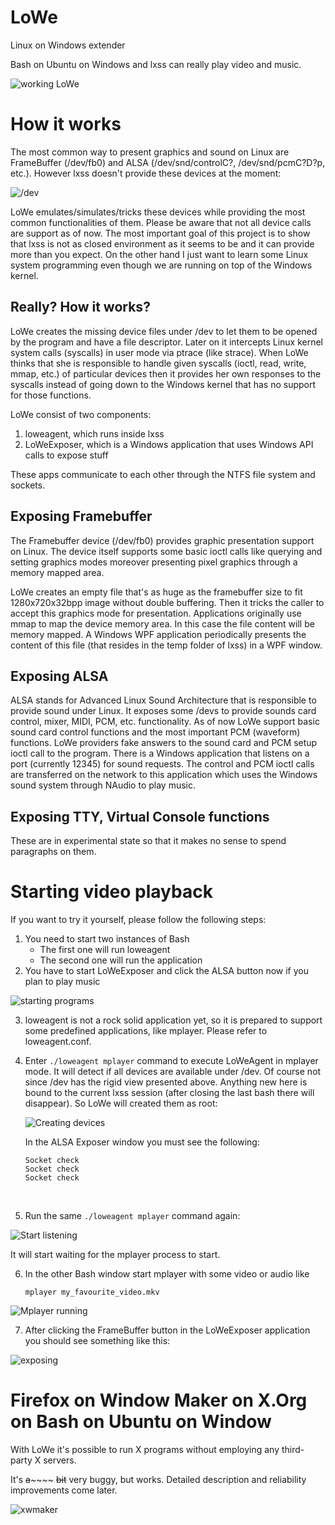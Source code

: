 # LoWe
Linux on Windows extender



Bash on Ubuntu on Windows and lxss can really play video and music.

![working LoWe](images/doc01_lowe.jpg "Ubuntu on Windows can play video and music")



# How it works

The most common way to present graphics and sound on Linux are FrameBuffer (/dev/fb0) and ALSA (/dev/snd/controlC?, /dev/snd/pcmC?D?p, etc.). However lxss doesn't provide these devices at the moment:

![/dev](images/doc02_devs.png "Default devices")

LoWe emulates/simulates/tricks these devices while providing the most common functionalities of them. Please be aware that not all device calls are support as of now. The most important goal of this project is to show that lxss is not as closed environment as it seems to be and it can provide more than you expect. On the other hand I just want to learn some Linux system programming even though we are running on top of the Windows kernel.

## Really? How it works?

LoWe creates the missing device files under /dev to let them to be opened by the program and have a file descriptor. Later on it intercepts Linux kernel system calls (syscalls) in user mode via ptrace (like strace). When LoWe thinks that she is responsible to handle given syscalls (ioctl, read, write, mmap, etc.) of particular devices then it provides her own responses to the syscalls instead of going down to the Windows kernel that has no support for those functions.

LoWe consist of two components:

1. loweagent, which runs inside lxss
2. LoWeExposer, which is a Windows application that uses Windows API calls to expose stuff

These apps communicate to each other through the NTFS file system and sockets.

## Exposing Framebuffer

The Framebuffer device (/dev/fb0) provides graphic presentation support on Linux. The device itself supports some basic ioctl calls like querying and setting graphics modes moreover presenting pixel graphics through a memory mapped area.

LoWe creates an empty file that's as huge as the framebuffer size to fit 1280x720x32bpp image without double buffering. Then it tricks the caller to accept this graphics mode for presentation. Applications originally use mmap to map the device memory area. In this case the file content will be memory mapped. A Windows WPF application periodically presents the content of this file (that resides in the temp folder of lxss) in a WPF window.

## Exposing ALSA

ALSA stands for Advanced Linux Sound Architecture that is responsible to provide sound under Linux. It exposes some /devs to provide sounds card control, mixer, MIDI, PCM, etc. functionality. As of now LoWe support basic sound card control functions and the most important PCM (waveform) functions. LoWe providers fake answers to the sound card and PCM setup ioctl call to the program. There is a Windows application that listens on a port (currently 12345) for sound requests. The control and PCM ioctl calls are transferred on the network to this application which uses the Windows sound system through NAudio to play music.

## Exposing TTY, Virtual Console functions

These are in experimental state so that it makes no sense to spend paragraphs on them.

# Starting video playback

If you want to try it yourself, please follow the following steps:

1. You need to start two instances of Bash
   - The first one will run loweagent
   - The second one will run the application
2. You have to start LoWeExposer and click the ALSA button now if you plan to play music

![starting programs](images/doc03_progstart.jpg "Starting programs")

3. loweagent is not a rock solid application yet, so it is prepared to support some predefined applications, like mplayer. Please refer to loweagent.conf.

4. Enter ```./loweagent mplayer``` command to execute LoWeAgent in mplayer mode. It will detect if all devices are available under /dev. Of course not since /dev has the rigid view presented above. Anything new here is bound to the current lxss session (after closing the last bash there will disappear). So LoWe will created them as root:

   ![Creating devices](images/doc04_credev.jpg "Creating devices")

   In the ALSA Exposer window you must see the following:

   ```
   Socket check
   Socket check
   Socket check
   ```

   ​

5. Run the same ```./loweagent mplayer``` command again:

![Start listening](images/doc05_startlistening.jpg "Start listening")

It will start waiting for the mplayer process to start.

6. In the other Bash window start mplayer with some video or audio like 

   ```mplayer my_favourite_video.mkv  ```

![Mplayer running](images/doc06_mplayer.jpg "Mplayer running")

7. After clicking the FrameBuffer button in the LoWeExposer application you should see something like this:



![exposing](images/doc07_exposer.jpg "Exposing")



# Firefox on Window Maker on X.Org on Bash on Ubuntu on Window

With LoWe it's possible to run X programs without employing any third-party X servers.

It's ~~a~~~~~~ ~~bit~~ very buggy, but works. Detailed description and reliability improvements come later.

![xwmaker](images/doc08_x.jpg "X wmaker")

